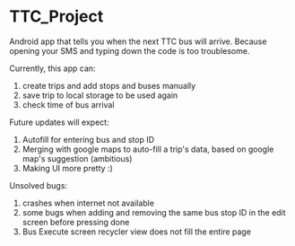 # TTC_Project
Android app that tells you when the next TTC bus will arrive. Because opening your SMS and typing down the code is too troublesome.

Currently, this app can:
1. create trips and add stops and buses manually
2. save trip to local storage to be used again
3. check time of bus arrival

Future updates will expect:
1. Autofill for entering bus and stop ID
2. Merging with google maps to auto-fill a trip's data, based on google map's suggestion (ambitious)
3. Making UI more pretty :)

Unsolved bugs:
1. crashes when internet not available
2. some bugs when adding and removing the same bus stop ID in the edit screen before pressing done
3. Bus Execute screen recycler view does not fill the entire page


